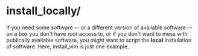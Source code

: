install_locally/
====

If you need some software -- or a different version of available software -- on a box you don't have root access to, or if you don't want to mess with publically available software, you might want to script the __local__ installation of software. Here, install_vim is just one example.
